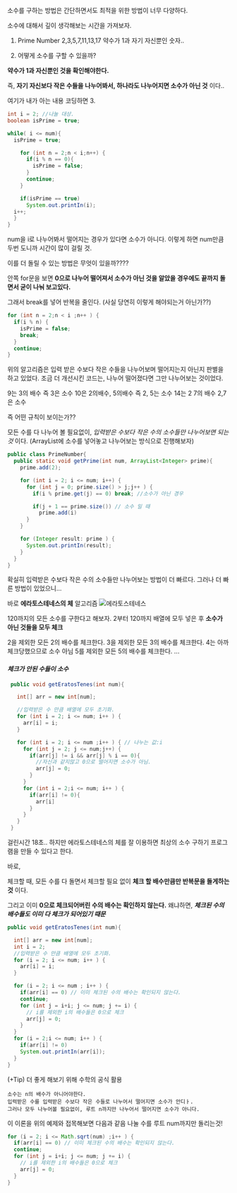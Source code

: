 
소수를 구하는 방법은 간단하면서도 최적을 위한 방법이 너무 다양하다.

소수에 대해서 깊이 생각해보는 시간을 가져보자.

1. Prime Number
2,3,5,7,11,13,17
약수가 1과 자기 자신뿐인 숫자..

2. 어떻게 소수를 구할 수 있을까?

**약수가 1과 자신뿐인 것을 확인해야한다.**

즉, **자기 자신보다 작은 수들을 나누어봐서, 하나라도 나누어지면 소수가 아닌 것** 이다..

여기가 내가 아는 내용 코딩하면
3.
```java
int i = 2; //나눌 대상.
boolean isPrime = true;

while( i <= num){
  isPrime = true;

    for (int n = 2;n < i;n++) {
      if(i % n == 0){
        isPrime = false;
      }
      continue;
    }

    if(isPrime == true)
      System.out.printIn(i);
  i++;
  }
}
```

num을 i로 나누어봐서 떨어지는 경우가 있다면 소수가 아니다.
이렇게 하면 num만큼 두번 도니까 시간이 많이 걸릴 것.

이를 더 돌릴 수 있는 방법은 무엇이 있을까????

안쪽 for문을 보면 **0으로 나누어 떨어져서 소수가 아닌 것을 알았을 경우에도 끝까지 돌면서 굳이 나눠 보고있다.**

그래서 break를 넣어 반복을 줄인다. (사실 당연히 이렇게 해야되는거 아닌가??)

```java
for (int n = 2;n < i ;n++ ) {
  if(i % n) {
    isPrime = false;
    break;
  }
  continue;
}
```
 위의 알고리즘은
 입력 받은 수보다 작은 수들을 나누어보며 떨어지는지 아닌지 판별을 하고 있었다.
 조금 더 개선시킨 코드는, 나누어 떨어졌다면 그만 나누어보는 것이었다.

9는 3의 배수 즉 3은 소수
10은 2의배수, 5의배수 즉 2, 5는 소수
14는 2 7의 배수 2,7은 소수

즉 어떤 규칙이 보이는가??

모든 수를 다 나누어 볼 필요없이, *입력받은 수보다 작은 수의 소수들만 나누어보면 되는 것* 이다.
(ArrayList에 소수를 넣어놓고 나누어보는 방식으로 진행해보자)

```java
public class PrimeNumber{
  public static void getPrime(int num, ArrayList<Integer> prime){
    prime.add(2);

    for (int i = 2; i <= num; i++) {
      for (int j = 0; prime.size() > j;j++ ) {
        if(i % prime.get(j) == 0) break; //소수가 아닌 경우

        if(j + 1 == prime.size()) // 소수 일 때
          prime.add(i)
      }
    }

    for (Integer result: prime ) {
      System.out.printIn(result);
    }
  }
}
```

확실히 입력받은 수보다 작은 수의 소수들만 나누어보는 방법이 더 빠르다.
그러나 더 빠른 방법이 있었으니...

 바로 **에라토스테네스의 체** 알고리즘
 ![에라토스테네스](http://cfile28.uf.tistory.com/image/2324F43E5246ED5A2D9357)

 120까지의 모든 소수를 구한다고 해보자.
 2부터 120까지 배열에 모두 넣은 후
 **소수가 아닌 것들을 모두 체크**

 2을 제외한 모든 2의 배수를 체크한다.
 3을 제외한 모든 3의 배수를 체크한다.
 4는 아까 체크당했으므로 소수 아님
 5를 제외한 모든 5의 배수를 체크한다.
 ...
#### ***체크가 안된 수들이 소수***

```java
 public void getEratosTenes(int num){

   int[] arr = new int[num];

   //입력받은 수 만큼 배열에 모두 초기화.
   for (int i = 2; i <= num; i++ ) {
     arr[i] = i;
   }

   for (int i = 2; i <= num ;i++ ) { // 나누는 값:i
     for (int j = 2; j <= num;j++) {
       if(arr[j] != i && arr[j] % i == 0){
         //자신과 같지않고 0으로 떨어지면 소수가 아님.
         arr[j] = 0;
       }
     }
     for (int i = 2;i <= num; i++ ) {
       if(arr[i] != 0){
         arr[i]
       }
     }   
   }
 }
```
걸린시간 18초..
하지만 에라토스테네스의 체를 잘 이용하면 최상의 소수 구하기 프로그램을 만들 수 있다고 한다.

바로,

체크할 때, 모든 수를 다 돌면서 체크할 필요 없이
**체크 할 배수만큼만 반복문을 돌게하는 것** 이다.

그리고 이미 **0으로 체크되어버린 수의 배수는 확인하지 않는다.**
왜냐하면, ***체크된 수의 배수들도 이미 다 체크가 되어있기 때문***

```java
public void getEratosTenes(int num){

  int[] arr = new int[num];
  int i = 2;
  //입력받은 수 만큼 배열에 모두 초기화.
  for (i = 2; i <= num; i++ ) {
    arr[i] = i;
  }

  for (i = 2; i <= num ; i++ ) {
    if(arr[i] == 0) // 이미 체크된 수의 배수는 확인되지 않는다.
    continue;
    for (int j = i+i; j <= num; j += i) {
      // i를 제외한 i의 배수들은 0으로 체크
      arr[j] = 0;
    }
  }
  for (i = 2;i <= num; i++ ) {
    if(arr[i] != 0)
    System.out.printIn(arr[i]);
  }  
}
```

(+Tip)
더 좋게 해보기 위해 수학의 공식 활용
```
소수는 n의 배수가 아니어야한다.
입력받은 수를 입력받은 수보다 작은 수들로 나누어서 떨어지면 소수가 안디ㅏ.
그러나 모두 나누어볼 필요없이, 루트 n까지만 나누어서 떨어지면 소수가 아니다.
```

이 이론을 위의 예제와 접목해보면 다음과 같음
나눌 수를 루트 num까지만 돌리는것!

```java
for (i = 2; i <= Math.sqrt(num) ;i++ ) {
  if(arr[i] == 0) // 이미 체크된 수의 배수는 확인되지 않는다.
  continue;
  for (int j = i+i; j <= num; j += i) {
    // i를 제외한 i의 배수들은 0으로 체크
    arr[j] = 0;
  }
}
```
